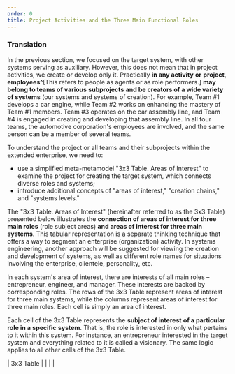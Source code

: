 ```yaml
---
order: 0
title: Project Activities and the Three Main Functional Roles
---
```


### Translation

In the previous section, we focused on the target system, with other systems serving as auxiliary. However, this does not mean that in project activities, we create or develop only it. Practically **in any activity** **or** **project, employees**^[This refers to people as agents or as role performers.] **may belong to teams of various** **subprojects** **and be creators of a wide variety of systems** (our systems and systems of creation). For example, Team #1 develops a car engine, while Team #2 works on enhancing the mastery of Team #1 members. Team #3 operates on the car assembly line, and Team #4 is engaged in creating and developing that assembly line. In all four teams, the automotive corporation's employees are involved, and the same person can be a member of several teams.

To understand the project or all teams and their subprojects within the extended enterprise, we need to:

* use a simplified meta-metamodel "3x3 Table. Areas of Interest" to examine the project for creating the target system, which connects diverse roles and systems;
* introduce additional concepts of "areas of interest," "creation chains," and "systems levels."

The "3x3 Table. Areas of Interest" (hereinafter referred to as the 3x3 Table) presented below illustrates the **connection of areas of interest for three main roles** (role subject areas) **and areas of interest for three main systems**. This tabular representation is a separate thinking technique that offers a way to segment an enterprise (organization) activity. In systems engineering, another approach will be suggested for viewing the creation and development of systems, as well as different role names for situations involving the enterprise, clientele, personality, etc.

In each system's area of interest, there are interests of all main roles – entrepreneur, engineer, and manager. These interests are backed by corresponding roles. The rows of the 3x3 Table represent areas of interest for three main systems, while the columns represent areas of interest for three main roles. Each cell is simply an area of interest.

Each cell of the 3x3 Table represents the **subject of interest** **of a particular role in a** **specific** **system**. That is, the role is interested in only what pertains to it within this system. For instance, an entrepreneur interested in the target system and everything related to it is called a visionary. The same logic applies to all other cells of the 3x3 Table.

| 3x3 Table | | | |